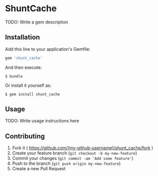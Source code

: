# ShuntCache

TODO: Write a gem description

## Installation

Add this line to your application's Gemfile:

```ruby
gem 'shunt_cache'
```

And then execute:

    $ bundle

Or install it yourself as:

    $ gem install shunt_cache

## Usage

TODO: Write usage instructions here

## Contributing

1. Fork it ( https://github.com/[my-github-username]/shunt_cache/fork )
2. Create your feature branch (`git checkout -b my-new-feature`)
3. Commit your changes (`git commit -am 'Add some feature'`)
4. Push to the branch (`git push origin my-new-feature`)
5. Create a new Pull Request
